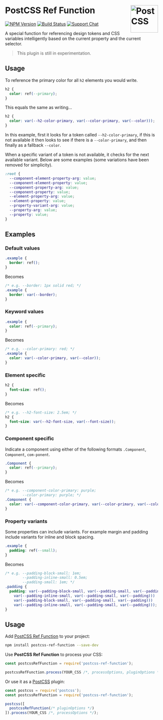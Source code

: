# PostCSS Ref Function [<img src="https://postcss.github.io/postcss/logo.svg" alt="PostCSS" width="90" height="90" align="right">][postcss]

[![NPM Version][npm-img]][npm-url]
[![Build Status][cli-img]][cli-url]
[![Support Chat][git-img]][git-url]

A special function for referencing design tokens and CSS variables intelligently based on the current property and the current selector.

> This plugin is still in experimentation.

## Usage

To reference the primary color for all `h2` elements you would write.

```css
h2 {
  color: ref(--primary);
}
```

This equals the same as writing...

```css
h2 {
  color: var(--h2-color-primary, var(--color-primary, var(--color)));
}
```

In this example, first it looks for a token called `--h2-color-primary`, if this is not available it then looks to see if there is a `--color-primary`, and then finally as a fallback `--color`.

When a specific variant of a token is not available, it checks for the next available variant. Below are some examples (some variations have been removed for simplicity).

```css
:root {
  --component-element-property-arg: value;
  --component-element-property: value;
  --component-property-arg: value;
  --component-property: value;
  --element-property-arg: value;
  --element-property: value;
  --property-variant-arg: value;
  --property-arg: value;
  --property: value;
}
```

## Examples

### Default values

```css
.example {
  border: ref();
}
```

Becomes

```css
/* e.g. --border: 1px solid red; */
.example {
  border: var(--border);
}
```

### Keyword values

```css
.example {
  color: ref(--primary);
}
```

Becomes

```css
/* e.g. --color-primary: red; */
.example {
  color: var(--color-primary, var(--color));
}
```

### Element specific

```css
h2 {
  font-size: ref();
}
```

Becomes

```css
/* e.g. --h2-font-size: 2.5em; */
h2 {
  font-size: var(--h2-font-size, var(--font-size));
}
```

### Component specific

Indicate a component using either of the following formats `.Component`, `Component`, `com-ponent`.

```css
.Component {
  color: ref(--primary);
}
```

Becomes

```css
/* e.g. --component-color-primary: purple;
        --color-primary: purple; */
.Component {
  color: var(--component-color-primary, var(--color-primary, var(--color)));
}
```

###  Property variants

Some properties can include variants. For example margin and padding include variants for inline and block spacing.

```css
.example {
  padding: ref(--small);
}
```

Becomes

```css
/* e.g. --padding-block-small: 1em;
        --padding-inline-small: 0.5em;
        --padding-small: 1em; */
.padding {
  padding: var(--padding-block-small, var(--padding-small, var(--padding)))
    var(--padding-inline-small, var(--padding-small, var(--padding)))
    var(--padding-block-small, var(--padding-small, var(--padding)))
    var(--padding-inline-small, var(--padding-small, var(--padding)));
}
```


## Usage

Add [PostCSS Ref Function] to your project:

```bash
npm install postcss-ref-function --save-dev
```

Use **PostCSS Ref Function** to process your CSS:

```js
const postcssRefFunction = require('postcss-ref-function');

postcssRefFunction.process(YOUR_CSS /*, processOptions, pluginOptions */);
```

Or use it as a [PostCSS] plugin:

```js
const postcss = require('postcss');
const postcssRefFunction = require('postcss-ref-function');

postcss([
  postcssRefFunction(/* pluginOptions */)
]).process(YOUR_CSS /*, processOptions */);
```

[cli-img]: https://img.shields.io/travis/limitlessloop/postcss-ref-function/master.svg
[cli-url]: https://travis-ci.org/limitlessloop/postcss-ref-function
[git-img]: https://img.shields.io/badge/support-chat-blue.svg
[git-url]: https://gitter.im/postcss/postcss
[npm-img]: https://img.shields.io/npm/v/postcss-ref-function.svg
[npm-url]: https://www.npmjs.com/package/postcss-ref-function

[PostCSS]: https://github.com/postcss/postcss
[PostCSS Ref Function]: https://github.com/limitlessloop/postcss-ref-function
